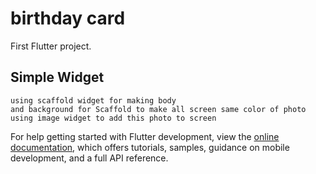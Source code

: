 # birthday card 

First Flutter project.

## Simple Widget
```
using scaffold widget for making body 
and background for Scaffold to make all screen same color of photo 
using image widget to add this photo to screen 
```

For help getting started with Flutter development, view the
[online documentation](https://docs.flutter.dev/), which offers tutorials,
samples, guidance on mobile development, and a full API reference.
